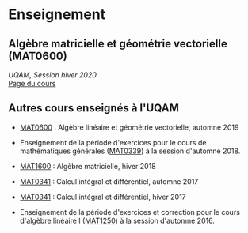 # Enseignement

## Algèbre matricielle et géométrie vectorielle (MAT0600)

<i>UQAM, Session hiver 2020 </i> <br> 
<a href="mat0600.html"> Page du cours </a>

## Autres cours enseignés à l'UQAM

- [MAT0600](https://etudier.uqam.ca/cours?sigle=MAT0600) : Algèbre linéaire et géométrie vectorielle, automne 2019

- Enseignement de la période d'exercices pour le cours de mathématiques générales ([MAT0339](https://etudier.uqam.ca/cours?sigle=MAT0339)) à la session d'automne 2018.

- [MAT1600](https://etudier.uqam.ca/cours?sigle=MAT1600) : Algèbre matricielle, hiver 2018

- [MAT0341](https://etudier.uqam.ca/cours?sigle=MAT0341) : Calcul intégral et différentiel, automne 2017

- [MAT0341](https://etudier.uqam.ca/cours?sigle=MAT0341) : Calcul intégral et différentiel, hiver 2017

- Enseignement de la période d'exercices et correction pour le cours d'algèbre linéaire I ([MAT1250](https://etudier.uqam.ca/cours?sigle=MAT1250)) à la session d'automne 2016.








